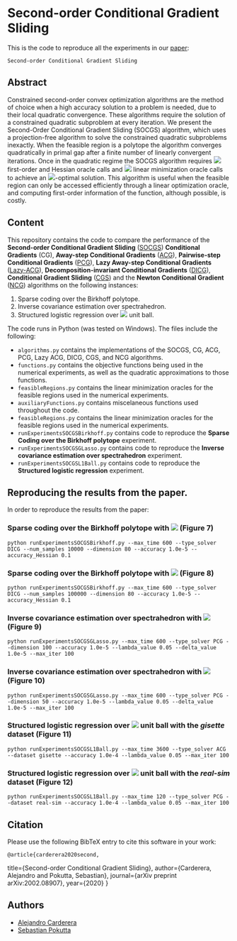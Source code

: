 # Second-order Conditional Gradient Sliding

This is the code to reproduce all the experiments in our 
[paper](https://arxiv.org/pdf/2002.08907.pdf):

```
Second-order Conditional Gradient Sliding
```

## Abstract

Constrained second-order convex optimization algorithms are the method of choice when a high accuracy solution to a problem is needed, due to their local quadratic convergence. These algorithms require the solution of a constrained quadratic subproblem at every iteration. We present the Second-Order Conditional Gradient Sliding (SOCGS) algorithm, which uses a projection-free algorithm to solve the constrained quadratic subproblems inexactly. When the feasible region is a polytope the algorithm converges quadratically in primal gap after a finite number of linearly convergent iterations. Once in the quadratic regime the SOCGS algorithm requires <img src="https://render.githubusercontent.com/render/math?math=\mathcal{O}(\log(\log 1/\varepsilon))"> first-order and Hessian oracle calls and <img src="https://render.githubusercontent.com/render/math?math=\mathcal{O}(\log (1/\varepsilon) \log(\log1/\varepsilon))"> linear minimization oracle calls to achieve an <img src="https://render.githubusercontent.com/render/math?math=\varepsilon">-optimal solution. This algorithm is useful when the feasible region can only be accessed efficiently through a linear optimization oracle, and computing first-order information of the function, although possible, is costly. 

## Content

This repository contains the code to compare the performance of the **Second-order Conditional Gradient Sliding** ([SOCGS](https://arxiv.org/pdf/2002.08907.pdf)) **Conditional Gradients** (CG), **Away-step Conditional Gradients** ([ACG](http://www.iro.umontreal.ca/~marcotte/ARTIPS/1986_MP.pdf)), **Pairwise-step Conditional Gradients** ([PCG](https://arxiv.org/pdf/1511.05932.pdf)), **Lazy Away-step Conditional Gradients** ([Lazy-ACG](https://arxiv.org/pdf/1610.05120.pdf)), **Decomposition-invariant Conditional Gradients** ([DICG](https://arxiv.org/pdf/1605.06492.pdf)), **Conditional Gradient Sliding** ([CGS](http://www.optimization-online.org/DB_FILE/2014/10/4605.pdf)) and the **Newton Conditional Gradient** ([NCG](https://arxiv.org/pdf/2002.07003.pdf)) algorithms on the following instances:

1. Sparse coding over the Birkhoff polytope.
2. Inverse covariance estimation over spectrahedron.
3. Structured logistic regression over <img src="https://render.githubusercontent.com/render/math?math=\ell_1"> unit ball.

The code runs in Python (was tested on Windows). The files include the following:
* `algorithms.py` contains the implementations of the SOCGS, CG, ACG, PCG, Lazy ACG, DICG, CGS, and NCG algorithms.
* `functions.py` contains the objective functions being used in the numerical experiments, as well as the quadratic approximations to those functions.
* `feasibleRegions.py` contains the linear minimization oracles for the feasible regions used in the numerical experiments.
* `auxiliaryFunctions.py` contains miscelaneous functions used throughout the code.
* `feasibleRegions.py` contains the linear minimization oracles for the feasible regions used in the numerical experiments.
* `runExperimentsSOCGSBirkhoff.py` contains code to reproduce the **Sparse Coding over the Birkhoff polytope** experiment.
* `runExperimentsSOCGSGLasso.py` contains code to reproduce the **Inverse covariance estimation over spectrahedron** experiment.
* `runExperimentsSOCGSL1Ball.py` contains code to reproduce the **Structured logistic regression** experiment.


## Reproducing the results from the paper.

In order to reproduce the results from the paper:

### Sparse coding over the Birkhoff polytope with <img src="https://render.githubusercontent.com/render/math?math=m = 10,000"> (Figure 7)

```
python runExperimentsSOCGSBirkhoff.py --max_time 600 --type_solver DICG --num_samples 10000 --dimension 80 --accuracy 1.0e-5 --accuracy_Hessian 0.1
```

### Sparse coding over the Birkhoff polytope with <img src="https://render.githubusercontent.com/render/math?math=m = 100,000"> (Figure 8)

```
python runExperimentsSOCGSBirkhoff.py --max_time 600 --type_solver DICG --num_samples 100000 --dimension 80 --accuracy 1.0e-5 --accuracy_Hessian 0.1
```

### Inverse covariance estimation over spectrahedron with <img src="https://render.githubusercontent.com/render/math?math=n = 100"> (Figure 9)

```
python runExperimentsSOCGSGLasso.py --max_time 600 --type_solver PCG --dimension 100 --accuracy 1.0e-5 --lambda_value 0.05 --delta_value 1.0e-5 --max_iter 100
```

### Inverse covariance estimation over spectrahedron with <img src="https://render.githubusercontent.com/render/math?math=n = 50"> (Figure 10)

```
python runExperimentsSOCGSGLasso.py --max_time 600 --type_solver PCG --dimension 50 --accuracy 1.0e-5 --lambda_value 0.05 --delta_value 1.0e-5 --max_iter 100
```
### Structured logistic regression over <img src="https://render.githubusercontent.com/render/math?math=\ell_1"> unit ball with the *gisette* dataset (Figure 11)

```
python runExperimentsSOCGSL1Ball.py --max_time 3600 --type_solver ACG --dataset gisette --accuracy 1.0e-4 --lambda_value 0.05 --max_iter 100
```
### Structured logistic regression over <img src="https://render.githubusercontent.com/render/math?math=\ell_1"> unit ball with the *real-sim* dataset (Figure 12)

```
python runExperimentsSOCGSL1Ball.py --max_time 120 --type_solver PCG --dataset real-sim --accuracy 1.0e-4 --lambda_value 0.05 --max_iter 100
```

## Citation

Please use the following BibTeX entry to cite this software in your work:
    
    @article{carderera2020second,
  title={Second-order Conditional Gradient Sliding},
  author={Carderera, Alejandro and Pokutta, Sebastian},
  journal={arXiv preprint arXiv:2002.08907},
  year={2020}
}
    
## Authors

* [Alejandro Carderera](https://alejandro-carderera.github.io/)
* [Sebastian Pokutta](http://www.pokutta.com/)
